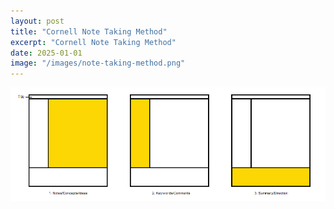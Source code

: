 ```yaml
---
layout: post
title: "Cornell Note Taking Method"
excerpt: "Cornell Note Taking Method"
date: 2025-01-01
image: "/images/note-taking-method.png"
---
```


<img src="/images/note-taking-method.png">
